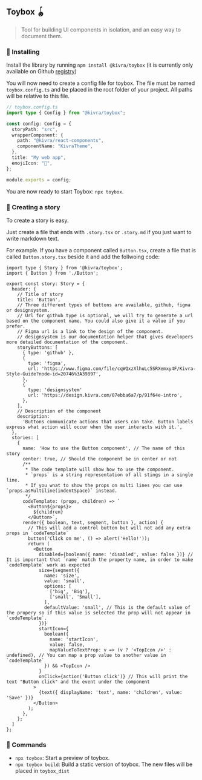 ## Toybox 🪀

> Tool for building UI components in isolation, and an easy way to document them.

### 🚀 Installing

Install the library by running `npm install @kivra/toybox` (it is currently only available on Github [registry](https://docs.github.com/en/packages/working-with-a-github-packages-registry/working-with-the-npm-registry))

You will now need to create a config file for toybox. The file must be named `toybox.config.ts` and be placed in the root folder of your project. All paths will be relative to this file.

```ts
// toybox.config.ts
import type { Config } from "@kivra/toybox";

const config: Config = {
  storyPath: "src",
  wrapperComponent: {
    path: "@kivra/react-components",
    componentName: "KivraTheme",
  },
  title: "My web app",
  emojiIcon: "🐒",
};

module.exports = config;
```

You are now ready to start Toybox: `npx toybox`.

### 🤩 Creating a story

To create a story is easy.

Just create a file that ends with `.story.tsx` or `.story.md` if you just want to write markdown text.

For example. If you have a component called `Button.tsx`, create a file that is called `Button.story.tsx` beside it and add the follwoing code:

```tsx
import type { Story } from '@kivra/toybox';
import { Button } from './Button';

export const story: Story = {
  header: {
    // Title of story
    title: 'Button',
    // Three different types of buttons are available, github, figma or designsystem.
    // Url for github type is optional, we will try to generate a url based on the component name. You could also give it a value if you prefer.
    // Figma url is a link to the design of the component.
    // designsystem is our documentation helper that gives developers more detailed documentation of the component.
    storyButtons: [
      { type: 'github' },
      {
        type: 'figma',
        url: 'https://www.figma.com/file/cqWQxzXlhuLc5SRXemxy4F/Kivra-Style-Guide?node-id=20746%3A39897',
      },
      {
        type: 'designsystem'
        url: 'https://design.kivra.com/07ebba6a7/p/91f64e-intro',
      },
    ],
    // Description of the component
    description:
      'Buttons communicate actions that users can take. Button labels express what action will occur when the user interacts with it.',
  },
  stories: [
    {
      name: 'How to use the Button component', // The name of this story
      center: true, // Should the component be in center or not
      /**
       * The code template will show how to use the component.
       * `props` is a string representation of all stings in a single line.
       * If you wnat to show the props on multi lines you can use `props.asMultiline(indentSpace)` instead.
       */
      codeTemplate: (props, children) => `
        <Button${props}>
          ${children}
        </Button>`,
      render({ boolean, text, segment, button }, action) {
        // This will add a control button but will not add any extra props in `codeTemplate`
        button('Click on me', () => alert('Hello!'));
        return (
          <Button
            disabled={boolean({ name: 'disabled', value: false })} // It is important that `name` match the property name, in order to make `codeTemplate` work as expected
            size={segment({
              name: 'size',
              value: 'small',
              options: [
                ['big', 'Big'],
                ['small', 'Small'],
              ],
              defaultValue: 'small', // This is the default value of the propery so if this value is selected the prop will not appear in `codeTemplate`.
            })}
            startIcon={
              boolean({
                name: 'startIcon',
                value: false,
                mapValueToTextProp: v => (v ? '<TopIcon />' : undefined), // You can map a prop value to another value in `codeTemplate`
              }) && <TopIcon />
            }
            onClick={action('Button click')} // This will print the text "Button click" and the event under the component
          >
            {text({ displayName: 'text', name: 'children', value: 'Save' })}
          </Button>
        );
      },
    };
  ]
};
```

### 🧞 Commands

- `npx toybox`: Start a preview of toybox.
- `npx toybox build`: Build a static version of toybox. The new files will be placed in `toybox_dist`
